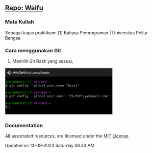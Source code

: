 ## <a href="" target="_blank">Repo: Waifu</a>

### Mata Kuliah
Sebagai tugas praktikum: [1] Bahasa Pemrograman | Universitas Pelita Bangsa. 

### Cara menggunakan Git
1. Memilih Git Bash yang sesuai,
<p align="left">
  <img src="/ss/3.png" width="350"">
</p>

### Documentation
All associated resources. are licensed under the [MIT License](https://mit-license.org/).

Updated on 13-09-2023 Saturday 08.33 AM.
